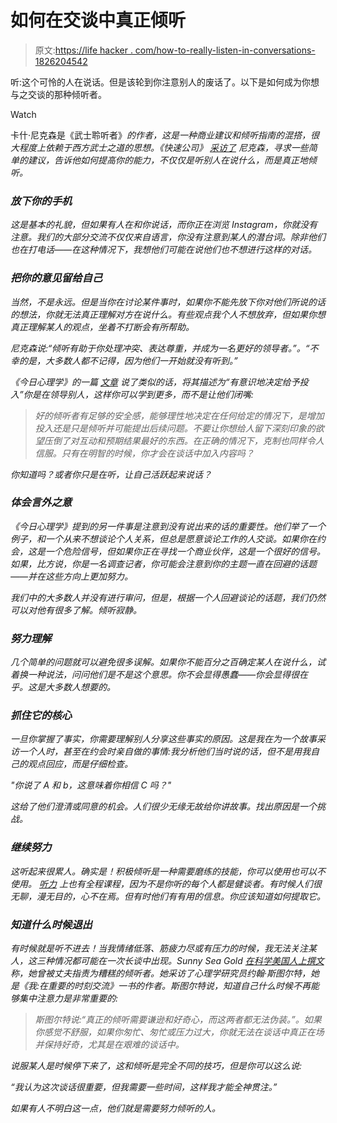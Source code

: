 # 如何在交谈中真正倾听

> 原文:[https://life hacker . com/how-to-really-listen-in-conversations-1826204542](https://lifehacker.com/how-to-really-listen-in-conversations-1826204542)

听:这个可怜的人在说话。但是该轮到你注意别人的废话了。以下是如何成为你想与之交谈的那种倾听者。

Watch

卡什·尼克森是《武士聆听者》[](https://www.amazon.com/Samurai-Listener-Cash-Nickerson/dp/1682615251?asc_campaign=InlineText&asc_refurl=https://lifehacker.com/how-to-really-listen-in-conversations-1826204542&asc_source=&tag=kinjalifehackerlink-20)*的作者，这是一种商业建议和倾听指南的混搭，很大程度上依赖于西方武士之道的思想。《快速公司》 [采访了](https://www.fastcompany.com/40566557/youre-a-bad-listener-heres-how-to-remember-what-people-say) 尼克森，寻求一些简单的建议，告诉他如何提高你的能力，不仅仅是听别人在说什么，而是真正地倾听。*

### *放下你的手机*

*这是基本的礼貌，但如果有人在和你说话，而你正在浏览 Instagram，你就没有注意。我们的大部分交流不仅仅来自语言，你没有注意到某人的潜台词。除非他们也在打电话——在这种情况下，我想他们可能在说他们也不想进行这样的对话。*

### *把你的意见留给自己*

*当然，不是永远。但是当你在讨论某件事时，如果你不能先放下你对他们所说的话的想法，你就无法真正理解对方在说什么。有些观点我个人不想放弃，但如果你想真正理解某人的观点，坐着不打断会有所帮助。*

*尼克森说:“倾听有助于你处理冲突、表达尊重，并成为一名更好的领导者。”。“不幸的是，大多数人都不记得，因为他们一开始就没有听到。”*

*《今日心理学》的一篇 [文章](https://www.psychologytoday.com/us/blog/how-do-life/201405/how-become-better-listener) 说了类似的话，将其描述为“有意识地决定给予投入”你是在领导别人，这样你可以学到更多，而不是让他们闭嘴:*

> *好的倾听者有足够的安全感，能够理性地决定在任何给定的情况下，是增加投入还是只是倾听并可能提出后续问题。不要让你想给人留下深刻印象的欲望压倒了对互动和预期结果最好的东西。在正确的情况下，克制也同样令人信服。只有在明智的时候，你才会在谈话中加入内容吗？*

*你知道吗？或者你只是在听，让自己活跃起来说话？*

### *体会言外之意*

*《今日心理学》提到的另一件事是注意到没有说出来的话的重要性。他们举了一个例子，和一个从来不想谈论个人关系，但总是愿意谈论工作的人交谈。如果你在约会，这是一个危险信号，但如果你正在寻找一个商业伙伴，这是一个很好的信号。如果，比方说，你是一名调查记者，你可能会注意到你的主题一直在回避的话题——并在这些方向上更加努力。*

*我们中的大多数人并没有进行审问，但是，根据一个人回避谈论的话题，我们仍然可以对他有很多了解。倾听寂静。*

### *努力理解*

*几个简单的问题就可以避免很多误解。如果你不能百分之百确定某人在说什么，试着换一种说法，问问他们是不是这个意思。你不会显得愚蠢——你会显得很在乎。这是大多数人想要的。*

### *抓住它的核心*

*一旦你掌握了事实，你需要理解别人分享这些事实的原因。这是我在为一个故事采访一个人时，甚至在约会时亲自做的事情:我分析他们当时说的话，但不是用我自己的观点回应，而是仔细检查。*

*"你说了 A 和 b，这意味着你相信 C 吗？"*

*这给了他们澄清或同意的机会。人们很少无缘无故给你讲故事。找出原因是一个挑战。*

### *继续努力*

*这听起来很累人。确实是！积极倾听是一种需要磨练的技能，你可以使用也可以不使用。 [听力](https://www.mindtools.com/CommSkll/ActiveListening.htm) 上也有全程课程，因为不是你听的每个人都是健谈者。有时候人们很无聊，漫无目的，心不在焉。但有时他们有有用的信息。你应该知道如何提取它。*

### *知道什么时候退出*

*有时候就是听不进去！当我情绪低落、筋疲力尽或有压力的时候，我无法关注某人，这三种情况都可能在一次长谈中出现。Sunny Sea Gold [在*科学美国人*上撰文](https://www.scientificamerican.com/article/how-to-be-a-better-listener/) 称，她曾被丈夫指责为糟糕的倾听者。她采访了心理学研究员约翰·斯图尔特，她是《我:在重要的时刻交流》一书的作者。斯图尔特说，知道自己什么时候不再能够集中注意力是非常重要的:*

> *斯图尔特说:“真正的倾听需要谦逊和好奇心，而这两者都无法伪装。”。如果你感觉不舒服，如果你匆忙、匆忙或压力过大，你就无法在谈话中真正在场并保持好奇，尤其是在艰难的谈话中。*

*说服某人是时候停下来了，这和倾听是完全不同的技巧，但是你可以这么说:*

*“我认为这次谈话很重要，但我需要一些时间，这样我才能全神贯注。”*

*如果有人不明白这一点，他们就是需要努力倾听的人。*